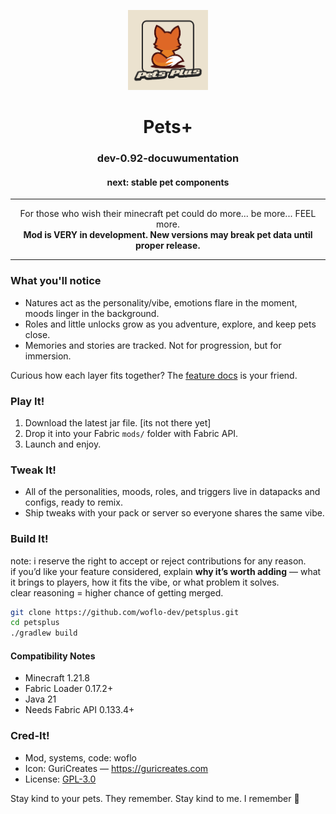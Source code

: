 <p align="center">
  <img src="src/main/resources/assets/petsplus/icon.png"
       alt="Pets+ icon"
       width="128">
</p>

<h1 align="center">Pets+</h1>
<h3 align="center">dev-0.92-docuwumentation</h3>
<h4 align="center">next: stable pet components</h4>

---

<p align="center">
  For those who wish their minecraft pet could do more... be more... FEEL more.
  <br>
  <strong>Mod is VERY in development. New versions may break pet data until proper release.</strong>
</p>

---

### What you'll notice
- Natures act as the personality/vibe, emotions flare in the moment, moods linger in the background.
- Roles and little unlocks grow as you adventure, explore, and keep pets close.
- Memories and stories are tracked. Not for progression, but for immersion.

Curious how each layer fits together? The [feature docs](docs/features/_readme.md) is your friend.

### Play It!
1. Download the latest jar file. [its not there yet]
2. Drop it into your Fabric `mods/` folder with Fabric API.
3. Launch and enjoy.

### Tweak It!
- All of the personalities, moods, roles, and triggers live in datapacks and configs, ready to remix.
- Ship tweaks with your pack or server so everyone shares the same vibe.

### Build It!
note: i reserve the right to accept or reject contributions for any reason.  
if you’d like your feature considered, explain **why it’s worth adding** — what it brings to players, how it fits the vibe, or what problem it solves.  
clear reasoning = higher chance of getting merged.

```bash
git clone https://github.com/woflo-dev/petsplus.git
cd petsplus
./gradlew build
```
#### Compatibility Notes
- Minecraft 1.21.8
- Fabric Loader 0.17.2+
- Java 21
- Needs Fabric API 0.133.4+


### Cred-It!
- Mod, systems, code: woflo 
- Icon: GuriCreates — <https://guricreates.com>
- License: [GPL-3.0](LICENSE)

Stay kind to your pets. They remember. Stay kind to me. I remember 🥺
